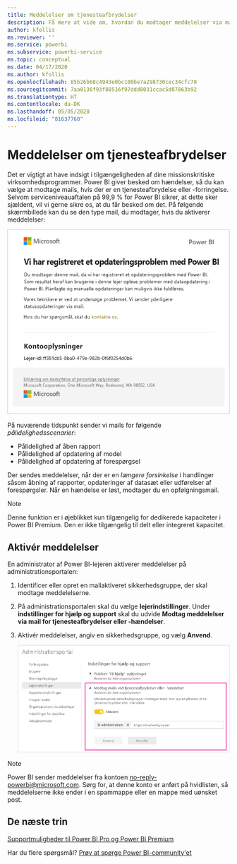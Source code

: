 ```yaml
---
title: Meddelelser om tjenesteafbrydelser
description: Få mere at vide om, hvordan du modtager meddelelser via mail, når Power BI-tjenesten bliver forstyrret eller forringet.
author: kfollis
ms.reviewer: ''
ms.service: powerbi
ms.subservice: powerbi-service
ms.topic: conceptual
ms.date: 04/17/2020
ms.author: kfollis
ms.openlocfilehash: 85b26b68c4943e0bc100be7a298730cec34cfc78
ms.sourcegitcommit: 7aa0136f93f88516f97ddd8031ccac5d07863b92
ms.translationtype: HT
ms.contentlocale: da-DK
ms.lasthandoff: 05/05/2020
ms.locfileid: "81637760"
---
```

# <a name="service-interruption-notifications"></a>Meddelelser om tjenesteafbrydelser

Det er vigtigt at have indsigt i tilgængeligheden af dine missionskritiske virksomhedsprogrammer. Power BI giver besked om hændelser, så du kan vælge at modtage mails, hvis der er en tjenesteafbrydelse eller -forringelse. Selvom serviceniveauaftalen på 99,9 % for Power BI sikrer, at dette sker sjældent, vil vi gerne sikre os, at du får besked om det. På følgende skærmbillede kan du se den type mail, du modtager, hvis du aktiverer meddelelser:

![Meddelelse via mail om opdatering](media/service-interruption-notifications/refresh-notification-email.png)

På nuværende tidspunkt sender vi mails for følgende _pålidelighedsscenarier_:

- Pålidelighed af åben rapport
- Pålidelighed af opdatering af model
- Pålidelighed af opdatering af forespørgsel

Der sendes meddelelser, når der er en _længere forsinkelse_ i handlinger såsom åbning af rapporter, opdateringer af datasæt eller udførelser af forespørgsler. Når en hændelse er løst, modtager du en opfølgningsmail.

> [!NOTE]
> Denne funktion er i øjeblikket kun tilgængelig for dedikerede kapaciteter i Power BI Premium. Den er ikke tilgængelig til delt eller integreret kapacitet.





## <a name="enable-notifications"></a>Aktivér meddelelser

En administrator af Power BI-lejeren aktiverer meddelelser på administrationsportalen:

1. Identificer eller opret en mailaktiveret sikkerhedsgruppe, der skal modtage meddelelserne.

1. På administrationsportalen skal du vælge **lejerindstillinger**. Under **indstillinger for hjælp og support** skal du udvide **Modtag meddelelser via mail for tjenesteafbrydelser eller -hændelser**.

1. Aktivér meddelelser, angiv en sikkerhedsgruppe, og vælg **Anvend**.

    ![Aktivér tjenestemeddelelser](media/service-interruption-notifications/enable-notifications.png)

> [!NOTE]
> Power BI sender meddelelser fra kontoen no-reply-powerbi@microsoft.com. Sørg for, at denne konto er anført på hvidlisten, så meddelelserne ikke ender i en spammappe eller en mappe med uønsket post.

## <a name="next-steps"></a>De næste trin

[Supportmuligheder til Power BI Pro og Power BI Premium](service-support-options.md)

Har du flere spørgsmål? [Prøv at spørge Power BI-community'et](https://community.powerbi.com/)
